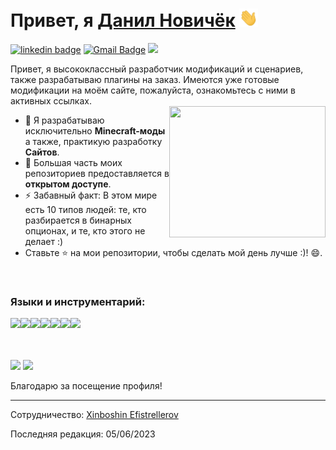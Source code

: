 <h1>Привет, я <a  href="https://github.com/xinboshin/">Данил Новичёк</a> <img  src="https://raw.githubusercontent.com/ABSphreak/ABSphreak/master/gifs/Hi.gif" width="30px"></h1>

[![linkedin badge](https://img.shields.io/badge/xinboshin-30302f?style=flat&logo=linkedin)](https://www.linkedin.com/in/xinboshin)
[![Gmail Badge](https://img.shields.io/badge/admin@xinboshin.org-30302f?style=flat&logo=Gmail&logoColor=red)](mailto:admin@xinboshin.org)
<img src="https://komarev.com/ghpvc/?username=xinboshin&style=plastic" />

Привет, я высококлассный разработчик модификаций и сценариев, также разрабатываю плагины на заказ. Имеются уже готовые модификации на моём сайте, пожалуйста, ознакомьтесь с ними в активных ссылках.<br>
<img align='right' src="http://cdn.lowgif.com/small/9cb12f51dffbaaa6-character-typing-by-vincent-mokuenko-dribbble.gif" width="250" height="210">

- 🌱 Я разрабатываю исключительно **Minecraft-моды** а также, практикую разработку **Сайтов**.
- 💬 Большая часть моих репозиториев предоставляется в **открытом доступе**.
- ⚡ Забавный факт: В этом мире есть 10 типов людей: те, кто разбирается в бинарных опционах, и те, кто этого не делает :)
- Ставьте ⭐ на мои репозитории, чтобы сделать мой день лучше :)! 😄.

<br>

<h3 align="left">Языки и инструментарий:</h3>
<p align="left"> <img src="https://img.icons8.com/color/48/4a90e2/c-programming.png"/><img src="https://img.icons8.com/color/48/4a90e2/c-plus-plus-logo.png"/><img src="https://img.icons8.com/color/48/4a90e2/python--v1.png"/><img src="https://img.icons8.com/color/48/4a90e2/java-coffee-cup-logo--v1.png"/><img src="https://img.icons8.com/color/48/4a90e2/visual-studio-code-2019.png"/><img src="https://img.icons8.com/color/48/4a90e2/git.png"/><img src="https://img.icons8.com/fluent/48/4a90e2/github.png"/> </p>

<br>
<br>

<img src = "https://github-readme-streak-stats.herokuapp.com?user=xinboshin&theme=dark&hide_border=true" width = 500>
<img src = "https://github-readme-stats.vercel.app/api?username=xinboshin&show_icons=true&theme=transparent" width = 500>

Благодарю за посещение профиля!

---

Сотрудничество: [Xinboshin Efistrellerov](https://github.com/xinboshin)

Последняя редакция: 05/06/2023
